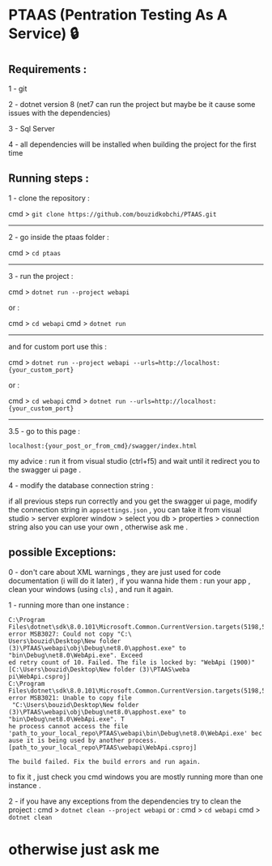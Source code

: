 # PTAAS (Pentration Testing As A Service) 🔒

<!--![1701723963858](https://github.com/bouzidkobchi/PTAAS/assets/106019236/afb3e631-e337-4a4e-a382-0fb7aea3e6b8)-->

## Requirements :
1 - git

2 - dotnet version 8 (net7 can run the project but maybe be it cause some issues with the dependencies)

3 - Sql Server

4 - all dependencies will be installed when building the project for the first time

## Running steps :

1 - clone the repository :

cmd > `git clone https://github.com/bouzidkobchi/PTAAS.git`

<hr />

2 - go inside the ptaas folder :

cmd > `cd ptaas`

<hr />

3 - run the project :

cmd > `dotnet run --project webapi`

or :

cmd > `cd webapi`
cmd > `dotnet run`

<hr />

and for custom port use this :

cmd > `dotnet run --project webapi --urls=http://localhost:{your_custom_port}`

or :

cmd > `cd webapi`
cmd > `dotnet run --urls=http://localhost:{your_custom_port}`

<hr />

3.5 - go to this page : 

`localhost:{your_post_or_from_cmd}/swagger/index.html`

my advice : run it from visual studio (ctrl+f5) and wait until it redirect you to the swagger ui page .

4 - modify the database connection string :

if all previous steps run correctly and you get the swagger ui page, modify the connection string in `appsettings.json` , you can take it from visual studio > server explorer window > select you db > properties > connection string 
also you can use your own , otherwise ask me .

## possible Exceptions:
0 - don't care about XML warnings , they are just used for code documentation (i will do it later) , if you wanna hide them :
run your app , clean your windows (using `cls`) , and run it again.

1 - running more than one instance :
```
C:\Program Files\dotnet\sdk\8.0.101\Microsoft.Common.CurrentVersion.targets(5198,5): error MSB3027: Could not copy "C:\
Users\bouzid\Desktop\New folder (3)\PTAAS\webapi\obj\Debug\net8.0\apphost.exe" to "bin\Debug\net8.0\WebApi.exe". Exceed
ed retry count of 10. Failed. The file is locked by: "WebApi (1900)" [C:\Users\bouzid\Desktop\New folder (3)\PTAAS\weba
pi\WebApi.csproj]
C:\Program Files\dotnet\sdk\8.0.101\Microsoft.Common.CurrentVersion.targets(5198,5): error MSB3021: Unable to copy file
 "C:\Users\bouzid\Desktop\New folder (3)\PTAAS\webapi\obj\Debug\net8.0\apphost.exe" to "bin\Debug\net8.0\WebApi.exe". T
he process cannot access the file 'path_to_your_local_repo\PTAAS\webapi\bin\Debug\net8.0\WebApi.exe' bec
ause it is being used by another process. [path_to_your_local_repo\PTAAS\webapi\WebApi.csproj]

The build failed. Fix the build errors and run again.
```

to fix it , just check you cmd windows you are mostly running more than one instance .

2 - if you have any exceptions from the dependencies try to clean the project :
cmd > `dotnet clean --project webapi`
or :
cmd > `cd webapi`
cmd > `dotnet clean`

# otherwise just ask me

